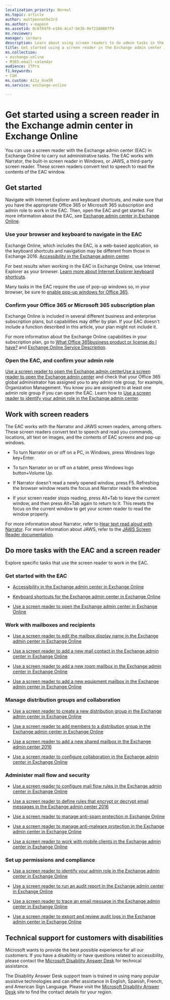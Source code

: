 ```yaml
---
localization_priority: Normal
ms.topic: article
author: mattpennathe3rd
ms.author: v-mapenn
ms.assetid: 0c8f04f0-e184-4ca7-b63b-0e7218086779
ms.reviewer: 
manager: serdars
description: Learn about using screen readers to do admin tasks in the Exchange admin center (EAC) in Exchange Online
title: Get started using a screen reader in the Exchange admin center in Exchange Online
ms.collection: 
- exchange-online
- M365-email-calendar
audience: ITPro
f1.keywords:
- CSH
ms.custom: A11y_UseSR
ms.service: exchange-online

---
```


# Get started using a screen reader in the Exchange admin center in Exchange Online

You can use a screen reader with the Exchange admin center (EAC) in Exchange Online to carry out administrative tasks. The EAC works with Narrator, the built-in screen reader in Windows, or JAWS, a third-party screen reader. These screen readers convert text to speech to read the contents of the EAC window.

## Get started

Navigate with Internet Explorer and keyboard shortcuts, and make sure that you have the appropriate Office 365 or Microsoft 365 subscription and admin role to work in the EAC. Then, open the EAC and get started. For more information about the EAC, see [Exchange admin center in Exchange Online](../exchange-admin-center.md).

### Use your browser and keyboard to navigate in the EAC

Exchange Online, which includes the EAC, is a web-based application, so the keyboard shortcuts and navigation may be different from those in Exchange 2016. [Accessibility in the Exchange admin center](accessibility-in-exchange-admin-center.md).

For best results when working in the EAC in Exchange Online, use Internet Explorer as your browser. [Learn more about Internet Explorer keyboard shortcuts](https://go.microsoft.com/fwlink/p/?LinkID=787614).

Many tasks in the EAC require the use of pop-up windows so, in your browser, be sure to [enable pop-up windows for Office 365](https://go.microsoft.com/fwlink/p/?LinkID=317550).

### Confirm your Office 365 or Microsoft 365 subscription plan

Exchange Online is included in several different business and enterprise subscription plans, but capabilities may differ by plan. If your EAC doesn't include a function described in this article, your plan might not include it.

For more information about the Exchange Online capabilities in your subscription plan, go to [What Office 365business product or license do I have?](https://go.microsoft.com/fwlink/p/?LinkID=797552) and [Exchange Online Service Description](https://go.microsoft.com/fwlink/p/?LinkID=797553).

### Open the EAC, and confirm your admin role

[Use a screen reader to open the Exchange admin center](use-screen-reader-to-open-exchange-admin-center.md)[Use a screen reader to open the Exchange admin center](use-screen-reader-to-open-exchange-admin-center.md) and check that your Office 365 global administrator has assigned you to any admin role group, for example, Organization Management. You know you are assigned to at least one admin role group if you can open the EAC. Learn how to [Use a screen reader to identify your admin role in the Exchange admin center](use-screen-reader-to-identify-admin-role-in-exchange-admin-center.md).

## Work with screen readers

The EAC works with the Narrator and JAWS screen readers, among others. These screen readers convert text to speech and read you commands, locations, alt text on images, and the contents of EAC screens and pop-up windows.

- To turn Narrator on or off on a PC, in Windows, press Windows logo key+Enter.

- To turn Narrator on or off on a tablet, press Windows logo button+Volume Up.

- If Narrator doesn't read a newly opened window, press F5. Refreshing the browser window resets the focus and Narrator reads the window.

- If your screen reader stops reading, press Alt+Tab to leave the current window, and then press Alt+Tab again to return to it. This resets the focus on the current window to get your screen reader to read the window properly.

For more information about Narrator, refer to [Hear text read aloud with Narrator](https://go.microsoft.com/fwlink/p/?LinkID=798799). For more information about JAWS, refer to the [JAWS Screen Reader documentation](https://go.microsoft.com/fwlink/p/?LinkId=787625).

## Do more tasks with the EAC and a screen reader

Explore specific tasks that use the screen reader to work in the EAC.

### Get started with the EAC

- [Accessibility in the Exchange admin center in Exchange Online](accessibility-in-exchange-admin-center.md)

- [Keyboard shortcuts for the Exchange admin center in Exchange Online](keyboard-shortcuts-in-admin-center.md)

- [Use a screen reader to open the Exchange admin center in Exchange Online](use-screen-reader-to-open-exchange-admin-center.md)

### Work with mailboxes and recipients

- [Use a screen reader to edit the mailbox display name in the Exchange admin center in Exchange Online](use-screen-reader-to-edit-mailbox-display-name-in-exchange-admin-center.md)

- [Use a screen reader to add a new mail contact in the Exchange admin center in Exchange Online](use-screen-reader-to-add-mail-contact-in-exchange-admin-center.md)

- [Use a screen reader to add a new room mailbox in the Exchange admin center in Exchange Online](use-screen-reader-to-add-room-mailbox-in-exchange-admin-center.md)

- [Use a screen reader to add a new equipment mailbox in the Exchange admin center in Exchange Online](use-screen-reader-to-add-equipment-mailbox-in-exchange-admin-center.md)

### Manage distribution groups and collaboration

- [Use a screen reader to create a new distribution group in the Exchange admin center in Exchange Online](use-screen-reader-to-create-distribution-group-in-exchange-admin-center.md)

- [Use a screen reader to add members to a distribution group in the Exchange admin center in Exchange Online](use-screen-reader-to-add-members-to-a-distribution-group-in-exchange-admin-cente.md)

- [Use a screen reader to add a new shared mailbox in the Exchange admin center 2016](use-screen-reader-to-add-shared-mailbox-in-exchange-admin-center-2016.md)

- [Use a screen reader to configure collaboration in the Exchange admin center in Exchange Online](use-screen-reader-to-configure-collaboration-in-exchange-admin-center.md)

### Administer mail flow and security

- [Use a screen reader to configure mail flow rules in the Exchange admin center in Exchange Online](use-screen-reader-to-configure-transport-rules-in-exchange-admin-center.md)

- [Use a screen reader to define rules that encrypt or decrypt email messages in the Exchange admin center 2016](use-screen-reader-to-define-rules-that-encrypt-or-decrypt-email-in-exchange-admi.md)

- [Use a screen reader to manage anti-spam protection in Exchange Online](use-a-screen-reader-to-manage-anti-spam-protection.md)

- [Use a screen reader to manage anti-malware protection in the Exchange admin center in Exchange Online](use-screen-reader-to-manage-anti-malware-protection-in-exchange-admin-center.md)

- [Use a screen reader to work with mobile clients in the Exchange admin center in Exchange Online](use-screen-reader-to-work-with-mobile-clients-in-exchange-admin-center.md)

### Set up permissions and compliance

- [Use a screen reader to identify your admin role in the Exchange admin center in Exchange Online](use-screen-reader-to-identify-admin-role-in-exchange-admin-center.md)

- [Use a screen reader to run an audit report in the Exchange admin center in Exchange Online](use-screen-reader-to-run-audit-report-in-exchange-admin-center.md)

- [Use a screen reader to trace an email message in the Exchange admin center in Exchange Online](use-screen-reader-to-trace-an-email-message-in-exchange-admin-center.md)

- [Use a screen reader to export and review audit logs in the Exchange admin center in Exchange Online](use-screen-reader-to-export-and-review-audit-logs-in-exchange-admin-center.md)

## Technical support for customers with disabilities

Microsoft wants to provide the best possible experience for all our customers. If you have a disability or have questions related to accessibility, please contact the [Microsoft Disability Answer Desk](https://go.microsoft.com/fwlink/p/?LinkID=518252) for technical assistance.

The Disability Answer Desk support team is trained in using many popular assistive technologies and can offer assistance in English, Spanish, French, and American Sign Language. Please visit the [Microsoft Disability Answer Desk](https://go.microsoft.com/fwlink/p/?LinkID=518252) site to find the contact details for your region.
